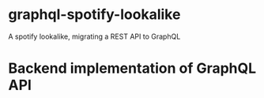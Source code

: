 # graphql-spotify-lookalike
A spotify lookalike, migrating a REST API to GraphQL

# Backend implementation of GraphQL API